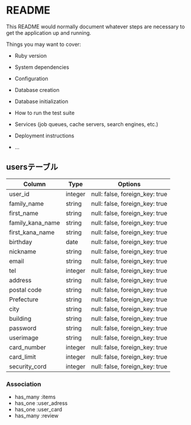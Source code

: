 # README

This README would normally document whatever steps are necessary to get the
application up and running.

Things you may want to cover:

* Ruby version

* System dependencies

* Configuration

* Database creation

* Database initialization

* How to run the test suite

* Services (job queues, cache servers, search engines, etc.)

* Deployment instructions

* ...

## usersテーブル

|Column|Type|Options|
|------|----|-------|
|user_id|integer|null: false, foreign_key: true|
|family_name|string|null: false, foreign_key: true|
|first_name|string|null: false, foreign_key: true|
|family_kana_name|string|null: false, foreign_key: true|
|first_kana_name|string|null: false, foreign_key: true|
|birthday|date|null: false, foreign_key: true|
|nickname|string|null: false, foreign_key: true|
|email|string|null: false, foreign_key: true|
|tel|integer|null: false, foreign_key: true|
|address|string|null: false, foreign_key: true|
|postal code|string|null: false, foreign_key: true|
|Prefecture|string|null: false, foreign_key: true|
|city|string|null: false, foreign_key: true|
|building|string|null: false, foreign_key: true|
|password|string|null: false, foreign_key: true|
|userimage|string|null: false, foreign_key: true|
|card_number|integer|null: false, foreign_key: true|
|card_limit|integer|null: false, foreign_key: true|
|security_cord|integer|null: false, foreign_key: true|

### Association
- has_many :items
- has_one :user_adress
- has_one :user_card
- has_many :review
